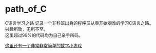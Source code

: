 # path_of_C
C语言学习之路
记录一个非科班出身的程序员从零开始艰难的学习C语言之路。
兴趣所致，无所不至。    
这里超过99%的代码均为自己亲手所码。

[这里还有一个非常非常简单的数字小游戏](https://github.com/gxzty/GuessScrews)
